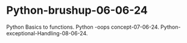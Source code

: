 # Python-brushup-06-06-24
Python Basics to functions.
Python -oops concept-07-06-24.
Python-exceptional-Handling-08-06-24.


